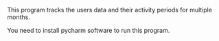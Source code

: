 This program tracks the users data and their activity periods for multiple months.

You need to install pycharm software to run this program.
